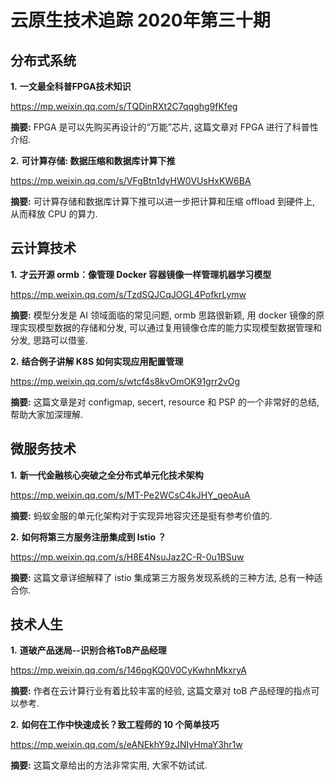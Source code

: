 # 云原生技术追踪 2020年第三十期

## 分布式系统

**1.** **一文最全科普FPGA技术知识**

https://mp.weixin.qq.com/s/TQDinRXt2C7qqghg9fKfeg

**摘要:** FPGA 是可以先购买再设计的“万能”芯片, 这篇文章对 FPGA 进行了科普性介绍.

**2.** **可计算存储: 数据压缩和数据库计算下推**

https://mp.weixin.qq.com/s/VFgBtn1dyHW0VUsHxKW6BA

**摘要:** 可计算存储和数据库计算下推可以进一步把计算和压缩 offload 到硬件上, 从而释放 CPU 的算力.

## 云计算技术

**1.** **才云开源 ormb：像管理 Docker 容器镜像一样管理机器学习模型**

https://mp.weixin.qq.com/s/TzdSQJCqJOGL4PofkrLymw

**摘要:** 模型分发是 AI 领域面临的常见问题, ormb 思路很新颖, 用 docker 镜像的原理实现模型数据的存储和分发, 可以通过复用镜像仓库的能力实现模型数据管理和分发, 思路可以借鉴.

**2.** **结合例子讲解 K8S 如何实现应用配置管理**

https://mp.weixin.qq.com/s/wtcf4s8kvOmOK91grr2vOg

**摘要:** 这篇文章是对 configmap, secert, resource 和 PSP 的一个非常好的总结, 帮助大家加深理解.

## 微服务技术

**1.** **新一代金融核心突破之全分布式单元化技术架构**

https://mp.weixin.qq.com/s/MT-Pe2WCsC4kJHY_qeoAuA

**摘要:** 蚂蚁金服的单元化架构对于实现异地容灾还是挺有参考价值的.

**2.** **如何将第三方服务注册集成到 Istio ？**

https://mp.weixin.qq.com/s/H8E4NsuJaz2C-R-0u1BSuw

**摘要:** 这篇文章详细解释了 istio 集成第三方服务发现系统的三种方法, 总有一种适合你.

## 技术人生

**1.** **道破产品迷局--识别合格ToB产品经理**

https://mp.weixin.qq.com/s/146pgKQ0V0CyKwhnMkxryA

**摘要:** 作者在云计算行业有着比较丰富的经验, 这篇文章对 toB 产品经理的指点可以参考.

**2.** **如何在工作中快速成长？致工程师的 10 个简单技巧**

https://mp.weixin.qq.com/s/eANEkhY9zJNIyHmaY3hr1w

**摘要:** 这篇文章给出的方法非常实用, 大家不妨试试.

